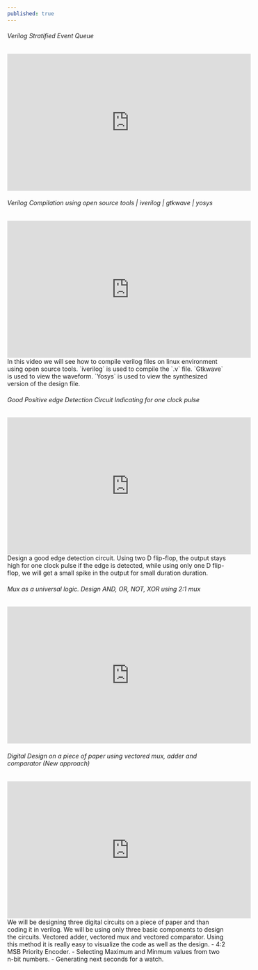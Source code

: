 ```yaml
---
published: true
---
```

###### Verilog Stratified Event Queue
<iframe width="560" height="315" src="https://www.youtube.com/embed/FExnMzqH_Wk" title="YouTube video player" frameborder="0" allow="accelerometer; autoplay; clipboard-write; encrypted-media; gyroscope; picture-in-picture" allowfullscreen></iframe>


###### Verilog Compilation using open source tools | iverilog | gtkwave | yosys
<iframe width="560" height="315" src="https://www.youtube.com/embed/Y3YJvkR-XR4" title="YouTube video player" frameborder="0" allow="accelerometer; autoplay; clipboard-write; encrypted-media; gyroscope; picture-in-picture" allowfullscreen></iframe>
In this video we will see how to compile verilog files on linux environment using open source tools.
`iverilog` is used to compile the `.v` file.
`Gtkwave` is used to view the waveform.
`Yosys` is used to view the synthesized version of the design file.


###### Good Positive edge Detection Circuit Indicating for one clock pulse
<iframe width="560" height="315" src="https://www.youtube.com/embed/DV8X_fsI7mI" title="YouTube video player" frameborder="0" allow="accelerometer; autoplay; clipboard-write; encrypted-media; gyroscope; picture-in-picture" allowfullscreen></iframe>
Design a good edge detection circuit. Using two D flip-flop, the output stays high for one clock pulse if the edge is detected, while using only one D flip-flop, we will get a small spike in the output for small duration duration.


###### Mux as a universal logic. Design AND, OR, NOT, XOR using 2:1 mux
<iframe width="560" height="315" src="https://www.youtube.com/embed/zYY1MTP3NVE" title="YouTube video player" frameborder="0" allow="accelerometer; autoplay; clipboard-write; encrypted-media; gyroscope; picture-in-picture" allowfullscreen></iframe>


###### Digital Design on a piece of paper using vectored mux, adder and comparator (New approach)
<iframe width="560" height="315" src="https://www.youtube.com/embed/g8I3lX3NaJw" title="YouTube video player" frameborder="0" allow="accelerometer; autoplay; clipboard-write; encrypted-media; gyroscope; picture-in-picture" allowfullscreen></iframe>
We will be designing three digital circuits on a piece of paper and than coding it in verilog. We will be using only three basic components to design the circuits. Vectored adder, vectored mux and vectored comparator. Using this method it is really easy to visualize the code as well as the design.
 - 4:2 MSB Priority Encoder.
 - Selecting Maximum and Minmum values from two n-bit numbers.
 - Generating next seconds for a watch.